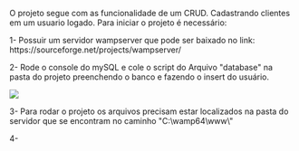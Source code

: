 O projeto segue com as funcionalidade de um CRUD.
Cadastrando clientes em um usuario logado.
Para iniciar o projeto é necessário:

<p>1- Possuir um servidor wampserver que pode ser baixado no link:
<br/> https://sourceforge.net/projects/wampserver/ </p>

<p>2- Rode o console do mySQL e cole o script do Arquivo "database" na pasta do projeto preenchendo o banco e fazendo o insert do usuário. <br/></p>
 <img src=".github/criar_banco.png">

<p>3- Para rodar o projeto os arquivos precisam estar localizados na pasta do servidor que se encontram no caminho "C:\wamp64\www\" <br/></p>

<p>4- <br/></p>



 
